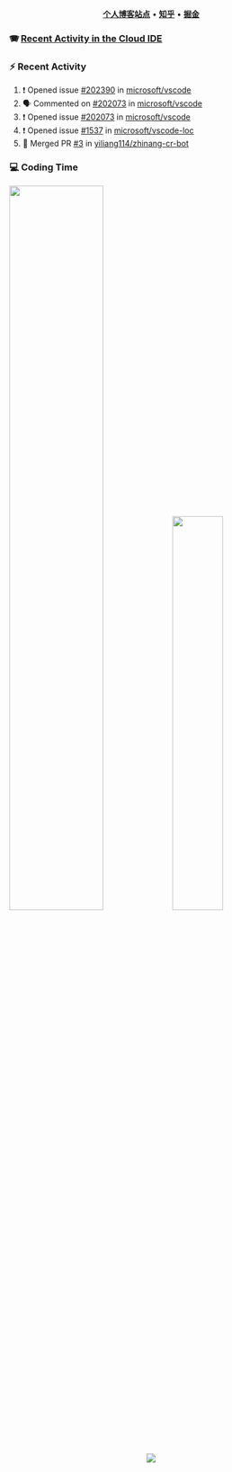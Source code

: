 <p align="center">
    <b><a href="https://yiliang.site">个人博客站点</a></b>
    •
    <b><a href="https://www.zhihu.com/people/Mrz2J">知乎</a></b>
    •
    <b><a href="https://juejin.im/user/2629687542813016">掘金</a></b>
</p>

### :accordion: [Recent Activity in the Cloud IDE](https://github.com/cloud-webide/.github)

### :zap: Recent Activity

<!--START_SECTION:activity-->

1. ❗ Opened issue [#202390](https://github.com/microsoft/vscode/issues/202390) in [microsoft/vscode](https://github.com/microsoft/vscode)
2. 🗣 Commented on [#202073](https://github.com/microsoft/vscode/issues/202073#issuecomment-1884281326) in [microsoft/vscode](https://github.com/microsoft/vscode)
3. ❗ Opened issue [#202073](https://github.com/microsoft/vscode/issues/202073) in [microsoft/vscode](https://github.com/microsoft/vscode)
4. ❗ Opened issue [#1537](https://github.com/microsoft/vscode-loc/issues/1537) in [microsoft/vscode-loc](https://github.com/microsoft/vscode-loc)
5. 🎉 Merged PR [#3](https://github.com/yiliang114/zhinang-cr-bot/pull/3) in [yiliang114/zhinang-cr-bot](https://github.com/yiliang114/zhinang-cr-bot)

<!--END_SECTION:activity-->

### 💻 Coding Time

<img align="" width="57.5%" src="https://github-readme-stats.vercel.app/api?username=yiliang114&hide_title=true&hide_border=true&show_icons=true&include_all_commits=true&line_height=21&theme=vue-dark&border_radius=0" /><img align="" width="42.4%" src="https://github-readme-stats.vercel.app/api/top-langs/?username=yiliang114&hide_title=true&hide_border=true&layout=compact&theme=vue-dark&border_radius=0" />

<div align="center">
    <img src="https://github-readme-streak-stats.herokuapp.com/?user=yiliang114" />
</div>
